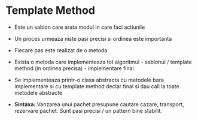 # Template Method

- Este un sablon care arata modul in care faci actiunile

- Un proces urmeaza niste pasi precisi si ordinea este importanta

- Fiecare pas este realizat de o metoda

- Exista o metoda care implementeaza tot algoritmul - sablonul / template method (in ordinea precisa) - implementare final

- Se implementeaza printr-o clasa abstracta cu metodele bara implementare si cu template method declar final si dau call la toate metodele abstracte

- **Sintaxa:** Vanzarea unui pachet presupune cautare cazare, transport, rezervare pachet. Sunt pasi precisi / un pattern bine stabilit.
